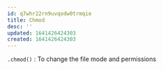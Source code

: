 ```yaml
---
id: q7whr22rn9uvqodw0trmqie
title: Chmod
desc: ''
updated: 1641426424303
created: 1641426424303
---
```



`.chmod()` : To change the file mode and permissions
